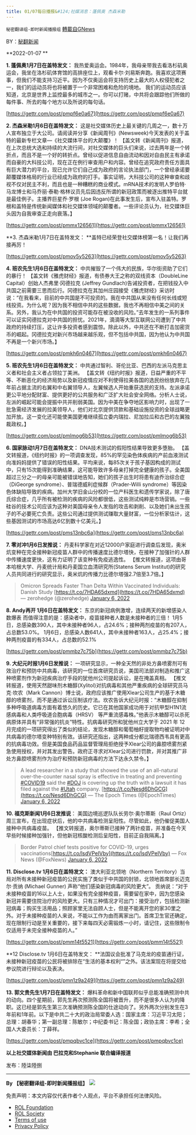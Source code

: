 ```yaml
---
title: 01/07每日播报&#124;社媒消息：蓬佩奥 杰森米勒
---
```

`秘密翻译组-即时新闻播报组` [轉載自GNews](https://gnews.org/zh-hans/1832137/)

BY：[秘翻新闻](https://gtv.org/broadcast/watch/61d80039f2fe0449ea197c88)

**2022-01-07 **

**1. 蓬佩奥1月7日在盖特发文：** 我热爱奥运会。1984年，我母亲带我去看洛杉矶奥运会，我坐在洛杉矶体育馆的高排座位上，观看卡尔·刘易斯奔跑。我喜欢这项赛事，但我们不能支持习近平。因为不仅奥运会将支持历史上最大的人权侵犯者之一，我们的运动员将也将被置于一个非常困难和危险的境地。 我们的运动员应该知道，北京是世界上监控最多的城市之一。你可以打赌，中共将会跟踪他们所做的每件事、所去的每个地方以及所说的每句话。

[https://gettr.com/post/pmpf6e0a67](https://gettr.com/post/pmpf6e0a67)

**2. 杰森米勒1月6日在盖特发文：** 这是社交媒体历史上最关键的几周之一，数十万人宣布独立于大公司。请阅读并分享《新闻周刊》(Newsweek)今天发表的关于盖特的最新专栏文章—《社交媒体平台的大颠覆》！ 【盖文转《新闻周刊》报道，在上次总统大选和持续的大流行间，对社交媒体的巨头们来说，过去两年是一个转折点，而且不是一个好的转折点。曾经以促进信息自由流动和因对自由民主有承诺而自豪的大科技公司，现在正在例行审查用户和内容。曾经在追究政府责任方面具有巨大潜力的平台，现已允许它们自己成为政府的言论执法部门，一个曾经承诺要颠覆媒体格局的行业已经成为政府的打手。事实证明，大科技公司的这种审查和歧视不仅对民主不利，而且也是一种糟糕的商业模式。mRNA技术的发明人罗伯特·马龙博士和马乔丽·泰勒·格林议员先后因违反所谓的新冠政策而被逐出推特平台就是最佳例子。主播界巨星乔·罗根 (Joe Rogan)在此事发生后，宣布入驻盖特。罗根和盖特是传统新闻媒体和社交媒体领域的颠覆者。一些评论员认为，社交媒体巨头因为自我审查正走向衰落。】

[https://gettr.com/post/pmmx126561](https://gettr.com/post/pmmx126561)

**3. 杰森米勒1月7日在盖特发文： **盖特已经荣登社交媒体榜第一名！让我们再接再厉！

[https://gettr.com/post/pmov5y5263](https://gettr.com/post/pmov5y5263)

**4. 班农先生1月6日在盖特发文：** 中共摧毁了一个伟大的民族，华尔街资助了它们的暴行！ 【盖文转《雅虎财经》报道，有债券大王之称的双线资本（DoubleLine Capital）创始人杰弗里·冈德拉克 (Jeffrey Gundlach)告诫投资者，在把钱投入中共国之前需要三思而后行。冈德拉克在其加州庄园接受《雅虎财经》采访时说：“在我看来，目前的中共国是不可投资的。我在中共国从来没有任何长线或短线投资。为什么呢？因为我不相信中共的这些数据，我也不再相信中美之间的关系。另外，我认为在中共国的投资可能存在被没收的风险。”去年发生的一系列事件可以证实冈德拉克对中共国的担忧。2021年，滴滴等大型互联网公司遭到了中共政府的持续打压，这让许多投资者感到震惊。除此以外，中共还在不断打击加密货币的崛起。冈德拉克对新兴市场越来越乐观，但不包括中共国，因为他认为中共国不再是一个新兴市场。】

[https://gettr.com/post/pmkh6n0467](https://gettr.com/post/pmkh6n0467)

**5. 班农先生1月6日在盖特发文：** 中共通过智利、哥伦比亚、巴西的左派马克思主义者和社会主义者占领拉丁美洲。 【盖文转《纽约时报》报道，日益严重的不平等、不断恶化的经济局势以及新冠疫情应对不利使得拉美各国的选民纷纷放弃在几年前占据主流的右翼和中右翼领导人，左翼候选人开始重获选民的支持。左派承诺更公平地分配财富、提供更好的公共服务和广泛扩大社会安全网络。分析人士说，左派的崛起可能会提振中共并削弱美国。因为中美在争夺地区影响力时，出现了一批急需经济发展的拉美领导人，他们对北京提供贷款和基础设施投资的全球战略更加开放。这一变化还可能使美国更难继续孤立委内瑞拉、尼加拉瓜和古巴的左翼独裁政权。】

[https://gettr.com/post/pmlmog6b53](https://gettr.com/post/pmlmog6b53)

**6. 国家脉动1月7日在盖特发文：** DNA技术测试的假阳性结果导致更多堕胎。 【盖文转报道，《纽约时报》的一项调查发现，85%的罕见染色体疾病的产前血液测试向准妈妈提供了错误的阳性结果。平均来说，每85次关于孩子基因构成的测试中，只有15次能得到准确结果，这可能导致许多母亲打掉完全健康的孩子。全美国超过三分之一的母亲可能被错误地告知，她们的孩子出生时将患有迪乔治综合症（DiGeorge syndrome）、普瑞德威利症候群（Prader-Willi syndrome）等因染色体缺陷导致的疾病。加州大学旧金山分校的一位产科医生和遗传学家说，除了唐氏综合症，几乎所有被检测的疾病的风险都很低，这些测试纯粹是市场营销。一些硅谷的技术公司应该为这种对美国母亲令人发指的攻击和剥削、以及她们未出生孩子的不必要死亡负责。这些公司通过提供测试赚取大量财富，一位分析家估计，这些基因测试的市场高达6亿到数十亿美元。】

[https://gettr.com/post/pms13nbc6a](https://gettr.com/post/pms13nbc6a)

**7. 零对冲1月6日发推说：** 丹麦科学家在对近12000户家庭进行调查后发现，奥米炕变种在完全接种新冠疫苗人群中的传播速度比德尔塔快，在接种了加强针的人群中传播速度更快，这有力证明了该变种有免疫逃逸性。 【推文转报道，这项由哥本哈根大学、丹麦统计局和丹麦国立血清研究所(Statens Serum Institut)的研究人员共同进行的研究显示，奥米炕的传播力比德尔塔强2.7倍至3.7倍。】



> Omicron Spreads Faster Than Delta Within Vaccinated Individuals: Danish Study [https://t.co/7HDA65dxmd](https://t.co/7HDA65dxmd)
> — zerohedge (@zerohedge) [January 6, 2022](https://twitter.com/zerohedge/status/1479030067607052292?ref_src=twsrc%5Etfw)



**8. Andy再开 1月6日在盖特发文：** 东京的新冠病例激增，连续两天的新增感染人数爆表 而值得注意的是：感染者中，疫苗接种者人数是未接种者的三倍！ 1月5日，总感染数390人，其中未接种者96人，占24.6%；接种两剂疫苗的有207人，占总数53.0%。 1月6日，总感染人数641人，其中未接种者163人，占25.4%；接种两剂疫苗的有334人，占总数的52.1%

[https://gettr.com/post/pmmbz7c75b](https://gettr.com/post/pmmbz7c75b)

**9. 大纪元时报1月6日发推说：** 一项研究显示，一种全天然的非处方鼻喷雾剂可有效治疗和预防中共病毒，该研究的一位首席研究员说，美国司法部对制造和推广这种喷雾剂作为新冠疾病治疗手段的犹他州公司提起诉讼，是在掩盖真相。 【推文转报道，使用天然甜味剂木糖醇(Xylitol)对抗病毒和其他严重疾病的全球研究员马克·坎农（Mark Cannon）博士说，政府应该推广使用Xlear公司生产的基于木糖醇的喷雾剂，而不是通过诉讼压制该疗法。坎农告诉大纪元时报：“木糖醇在抑制多种呼吸道病毒方面有着悠久的历史。它已在其他国家成功用于对抗甲型H1N1流感病毒和人类呼吸道合胞病毒（HRSV） 等严重流感毒株。”他表示木糖醇可以杀死病原体并具有“非常强的抗炎”特性。抗病毒研究所和犹他州立大学于 2021 年 12 月完成的一项研究得出了类似的结论，发现木糖醇和葡萄柚籽提取物均被证明对中共病毒的德尔塔变种特别有效。该研究还指出，这两种成分都比瑞德西韦具有更高的抗病毒功效。但是美国食品药品监督管理局拒绝授予Xlear公司的鼻腔喷雾剂紧急使用授权，并对其发出警告。政府正寻求对Xlear公司进行罚款，并对其推广非处方鼻腔喷雾剂作为治疗和预防新冠病毒的方法下达永久禁令。】



> A lead researcher in a study that showed the use of an all-natural over-the-counter nasal spray is effective in treating and preventing [#COVID19](https://twitter.com/hashtag/COVID19?src=hash&amp;ref_src=twsrc%5Etfw) said the [#DOJ](https://twitter.com/hashtag/DOJ?src=hash&amp;ref_src=twsrc%5Etfw) is covering up the truth with a lawsuit it has filed against the [#Utah](https://twitter.com/hashtag/Utah?src=hash&amp;ref_src=twsrc%5Etfw) company. [https://t.co/Nesd6DhGCG](https://t.co/Nesd6DhGCG)
> — The Epoch Times (@EpochTimes) [January 6, 2022](https://twitter.com/EpochTimes/status/1479061434873040897?ref_src=twsrc%5Etfw)



**10. 福克斯新闻1月6日发推说**： 美国边境巡逻队队长劳尔·奥尔蒂斯（Raul Ortiz）周三宣布，在出现症状后，他的中共病毒检测呈阳性。尽管如此，他仍催促美国人接种中共病毒疫苗。 【推文转报道，奥尔蒂斯已接种了两针疫苗，并准备在今天早些时候接种加强针，但他新冠核酸检测后呈阳性，目前正自我隔离。】



> Border Patrol chief tests positive for COVID-19, urges vaccinations[https://t.co/lsdVPeIVby](https://t.co/lsdVPeIVby)
> — Fox News (@FoxNews) [January 6, 2022](https://twitter.com/FoxNews/status/1479060185348022275?ref_src=twsrc%5Etfw)



**11. Disclose.tv 1月6日在盖特发文：** 澳大利亚北领地（Northern Territory）当局对所有未接种新冠疫苗的公民实施了类似于中共国的封锁，北领地首席部长迈克尔·贡纳 (Michael Gunner) 声称“他们感染新冠病毒的风险更大”。 贡纳说：“对于未接种疫苗的16以上人士，如果没有完全接种疫苗，需要留在家中，因为您感染新冠并需要住院治疗的风险更大。只有三种情况才可出门：接受治疗，包括检测新冠病毒；购买生活用品；照顾家里无法自顾人士，但是不能离开您的家30里之外。对于未接种疫苗的人来说，不能以工作为由而离家出门。首席卫生官还确定，现在限制行动是至关重要的，接下来每四天必需锻炼一小时，请记住，这些限制令仅适用于未完全接种疫苗的人。”

[https://gettr.com/post/pmm14t5521](https://gettr.com/post/pmm14t5521)

**12 Disclose.tv 1月6日在盖特发文： **法国议会批准了马克龙的疫苗通行证，未接种新冠疫苗的公民将被排除在“生活的基本权利“”之外。该法案现在将提交给参议院进行辩论以及表决。

[https://gettr.com/post/pmn1z9a249](https://gettr.com/post/pmn1z9a249)

**13. 郭文贵先生1月7日在盖特发文：** 爆料革命和新中国联邦似乎总能准确预测中共的动向。四个星期前，郭先生再次预测陈全国将被晋升，而不是很多人认为的降职。这已经是郭先生第三次准确预测陈全国的仕途动向了。另外两次分别发生在3年前和1年前。以下是中共二十大的政治局常委人选：国家主席：习近平习太阳；总理：胡春华；第一副总理：陈敏尔；中纪委书记：陈全国；政协主席：李希；全国人大委员长：丁薛祥。

[https://gettr.com/post/pmpqbvc1ce](https://gettr.com/post/pmpqbvc1ce)

**以上社交媒体新闻由 巴拉克和Stephanie 联合编译报道**

发布：陸柒陸捌

* * *

**By 【秘密翻译组-即时新闻播报组】**
![](https://assets.gnews.org/wp-content/uploads/2021/12/截圖-2021-12-28-00.48.35.png)
 

免责声明：本文内容仅代表作者个人观点，平台不承担任何法律风险。

- [ROL Foundation](https://rolfoundation.org/)
- [ROL Society](https://rolsociety.org/)
- [Terms of use](https://gnews.org/terms-of-use-3/)
- [Privacy Policy](https://gnews.org/privacy-policy/)
